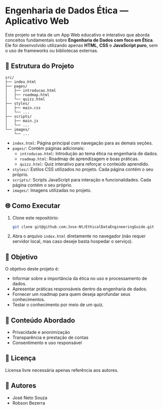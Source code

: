 # Engenharia de Dados Ética — Aplicativo Web

Este projeto se trata de um App Web educativo e interativo que aborda conceitos fundamentais sobre **Engenharia de Dados com foco em Ética**. Ele foi desenvolvido utilizando apenas **HTML**, **CSS** e **JavaScript puro**, sem o uso de frameworks ou bibliotecas externas.

## 📁 Estrutura do Projeto

```
src/
├── index.html
├── pages/
│   ├── introducao.html
│   ├── roadmap.html
│   └── quizz.html
├── styles/
│   ├── main.css
│   └── ...
├── scripts/
│   ├── main.js
│   └── ...
└── images/
    └── ...
```

- `index.html`: Página principal com navegação para as demais seções.
- `pages/`: Contém páginas adicionais:
  - `introducao.html`: Introdução ao tema ética na engenharia de dados.
  - `roadmap.html`: Roadmap de aprendizagem e boas práticas.
  - `quizz.html`: Quiz interativo para reforçar o conteúdo aprendido.
- `styles/`: Estilos CSS utilizados no projeto. Cada página contém o seu próprio.
- `scripts/`: Scripts JavaScript para interação e funcionalidades. Cada página contém o seu próprio.
- `images/`: Imagens utilizadas no projeto.

## 🌐 Como Executar

1. Clone este repositório:
   ```bash
   git clone git@github.com:Jose-Nt/EthicalDataEngineeringGuide.git
   ```
2. Abra o arquivo `index.html` diretamente no navegador (não requer servidor local, mas caso deseje basta hospedar o serviço).

## 🎯 Objetivo

O objetivo deste projeto é:

- Informar sobre a importância da ética no uso e processamento de dados.
- Apresentar práticas responsáveis dentro da engenharia de dados.
- Fornecer um roadmap para quem deseja aprofundar seus conhecimentos.
- Testar o conhecimento por meio de um quiz.

## 🧠 Conteúdo Abordado

- Privacidade e anonimização
- Transparência e prestação de contas
- Consentimento e uso responsável

## 📄 Licença

Licensa livre necessária apenas referência aos autores.

## 👤 Autores

- José Neto Souza
- Robson Bezerra
